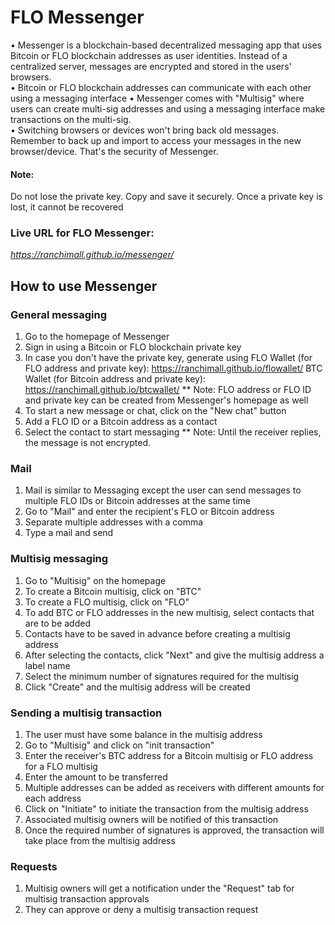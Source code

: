 # FLO Messenger
 
• Messenger is a blockchain-based decentralized messaging app that uses Bitcoin or FLO blockchain addresses as user identities. Instead of a centralized server, messages are encrypted and stored in the users' browsers.  
• Bitcoin or FLO blockchain addresses can communicate with each other using a messaging interface
• Messenger comes with "Multisig" where users can create multi-sig addresses and using a messaging interface make transactions on the multi-sig.  
• Switching browsers or devices won't bring back old messages. Remember to back up and import to access your messages in the new browser/device. That's the security of Messenger.  

#### Note:  
Do not lose the private key. Copy and save it securely. Once a private key is lost, it cannot be recovered

### Live URL for FLO Messenger:
*https://ranchimall.github.io/messenger/*  

## How to use Messenger  
### General messaging  
1. Go to the homepage of Messenger
2. Sign in using a Bitcoin or FLO blockchain private key
3. In case you don't have the private key, generate using
   FLO Wallet (for FLO address and private key): https://ranchimall.github.io/flowallet/
   BTC Wallet (for Bitcoin address and private key): https://ranchimall.github.io/btcwallet/
** Note: FLO address or FLO ID and private key can be created from Messenger's homepage as well
4. To start a new message or chat, click on the "New chat" button
5. Add a FLO ID or a Bitcoin address as a contact
6. Select the contact to start messaging
** Note: Until the receiver replies, the message is not encrypted.

### Mail  
1. Mail is similar to Messaging except the user can send messages to multiple FLO IDs or Bitcoin addresses at the same time
2. Go to "Mail" and enter the recipient's FLO or Bitcoin address
3. Separate multiple addresses with a comma
4. Type a mail and send

### Multisig messaging  
1. Go to "Multisig" on the homepage
2. To create a Bitcoin multisig, click on "BTC"
3. To create a FLO multisig, click on "FLO"
4. To add BTC or FLO addresses in the new multisig, select contacts that are to be added
5. Contacts have to be saved in advance before creating a multisig address
6. After selecting the contacts, click "Next" and give the multisig address a label name
7. Select the minimum number of signatures required for the multisig
8. Click "Create" and the multisig address will be created

### Sending a multisig transaction  
1. The user must have some balance in the multisig address
2. Go to "Multisig" and click on "init transaction"
3. Enter the receiver's BTC address for a Bitcoin multisig or FLO address for a FLO multisig
4. Enter the amount to be transferred
5. Multiple addresses can be added as receivers with different amounts for each address
6. Click on "Initiate" to initiate the transaction from the multisig address
7. Associated multisig owners will be notified of this transaction
8. Once the required number of signatures is approved, the transaction will take place from the multisig address

### Requests  
1. Multisig owners will get a notification under the "Request" tab for multisig transaction approvals
2. They can approve or deny a multisig transaction request
      
